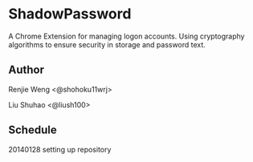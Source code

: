 # ShadowPassword

A Chrome Extension for managing logon accounts.
Using cryptography algorithms to ensure security in storage and password text.

## Author

Renjie Weng <@shohoku11wrj>

Liu Shuhao <@liush100>

## Schedule

20140128 setting up repository
